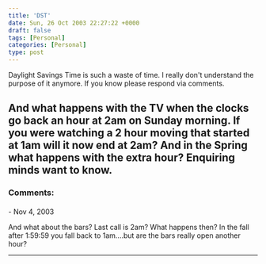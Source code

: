 ```yaml
---
title: 'DST'
date: Sun, 26 Oct 2003 22:27:22 +0000
draft: false
tags: [Personal]
categories: [Personal]
type: post
---
```


Daylight Savings Time is such a waste of time. I really don't understand the purpose of it anymore. If you know please respond via comments.

And what happens with the TV when the clocks go back an hour at 2am on Sunday morning. If you were watching a 2 hour moving that started at 1am will it now end at 2am? And in the Spring what happens with the extra hour? Enquiring minds want to know.
---
### Comments:
####
[]( "") - <time datetime="2003-11-06 13:37:40">Nov 4, 2003</time>

And what about the bars? Last call is 2am? What happens then? In the fall after 1:59:59 you fall back to 1am....but are the bars really open another hour?
<hr />
